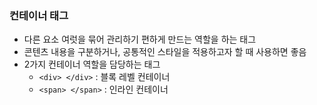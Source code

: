 ### 컨테이너 태그

- 다른 요소 여럿을 묶어 관리하기 편하게 만드는 역할을 하는 태그
- 콘텐츠 내용을 구분하거나, 공통적인 스타일을 적용하고자 할 때 사용하면 좋음
- 2가지 컨테이너 역할을 담당하는 태그
    - `<div> </div>` : 블록 레벨 컨테이너
    - `<span> </span>` : 인라인 컨테이너